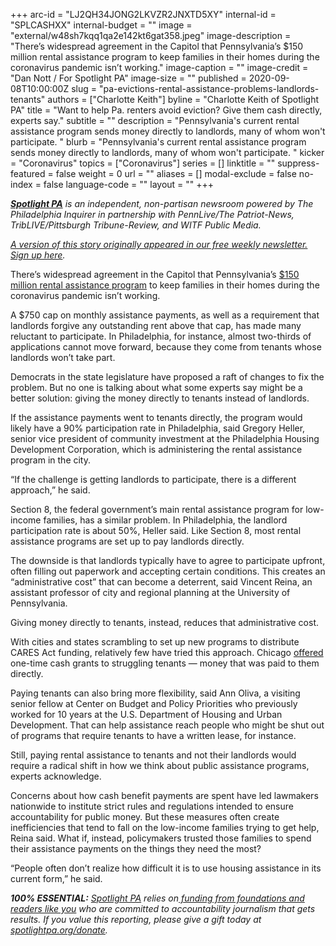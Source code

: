 +++
arc-id = "LJ2QH34JONG2LKVZR2JNXTD5XY"
internal-id = "SPLCASHXX"
internal-budget = ""
image = "external/w48sh7kqq1qa2e142kt6gat358.jpeg"
image-description = "There’s widespread agreement in the Capitol that Pennsylvania’s $150 million rental assistance program to keep families in their homes during the coronavirus pandemic isn’t working."
image-caption = ""
image-credit = "Dan Nott / For Spotlight PA"
image-size = ""
published = 2020-09-08T10:00:00Z
slug = "pa-evictions-rental-assistance-problems-landlords-tenants"
authors = ["Charlotte Keith"]
byline = "Charlotte Keith of Spotlight PA"
title = "Want to help Pa. renters avoid eviction? Give them cash directly, experts say."
subtitle = ""
description = "Pennsylvania's current rental assistance program sends money directly to landlords, many of whom won't participate. "
blurb = "Pennsylvania's current rental assistance program sends money directly to landlords, many of whom won't participate. "
kicker = "Coronavirus"
topics = ["Coronavirus"]
series = []
linktitle = ""
suppress-featured = false
weight = 0
url = ""
aliases = []
modal-exclude = false
no-index = false
language-code = ""
layout = ""
+++

<a href="https://www.spotlightpa.org/"><i><b>Spotlight PA</b></i></a><i> is an independent, non-partisan newsroom powered by The Philadelphia Inquirer in partnership with PennLive/The Patriot-News, TribLIVE/Pittsburgh Tribune-Review, and WITF Public Media.</i>

<a href="https://www.spotlightpa.org/newsletters"><i>A version of this story originally appeared in our free weekly newsletter. Sign up here</i></a><i>.</i>

There’s widespread agreement in the Capitol that Pennsylvania’s <a href="https://www.spotlightpa.org/news/2020/08/pa-evictions-ban-rental-assistance-program-coronavirus-flaws/">$150 million rental assistance program</a> to keep families in their homes during the coronavirus pandemic isn’t working.

A $750 cap on monthly assistance payments, as well as a requirement that landlords forgive any outstanding rent above that cap, has made many reluctant to participate. In Philadelphia, for instance, almost two-thirds of applications cannot move forward, because they come from tenants whose landlords won’t take part.

Democrats in the state legislature have proposed a raft of changes to fix the problem. But no one is talking about what some experts say might be a better solution: giving the money directly to tenants instead of landlords.

If the assistance payments went to tenants directly, the program would likely have a 90% participation rate in Philadelphia, said Gregory Heller, senior vice president of community investment at the Philadelphia Housing Development Corporation, which is administering the rental assistance program in the city.

<script src="https://www.spotlightpa.org/embed.js" async></script><div data-spl-embed-version="1" data-spl-src="https://www.spotlightpa.org/embeds/donate/?teaser_text=As%20the%20eviction%20moratorium%20expires%2C%20we%20won't%20stop%20telling%20the%20stories%20that%20matter%20and%20holding%20the%20powerful%20to%20account.%20Join%20us%20and%20become%20a%20monthly%20donor%20today."></div>

“If the challenge is getting landlords to participate, there is a different approach,” he said.

Section 8, the federal government’s main rental assistance program for low-income families, has a similar problem. In Philadelphia, the landlord participation rate is about 50%, Heller said. Like Section 8, most rental assistance programs are set up to pay landlords directly.

The downside is that landlords typically have to agree to participate upfront, often filling out paperwork and accepting certain conditions. This creates an “administrative cost” that can become a deterrent, said Vincent Reina, an assistant professor of city and regional planning at the University of Pennsylvania.

Giving money directly to tenants, instead, reduces that administrative cost.

With cities and states scrambling to set up new programs to distribute CARES Act funding, relatively few have tried this approach. Chicago <a href="https://nhschicago.org/covid/covid19grant.aspx">offered</a> one-time cash grants to struggling tenants — money that was paid to them directly.

<script src="https://www.spotlightpa.org/embed.js" async></script><div data-spl-embed-version="1" data-spl-src="https://www.spotlightpa.org/embeds/newsletter/"></div>

Paying tenants can also bring more flexibility, said Ann Oliva, a visiting senior fellow at Center on Budget and Policy Priorities who previously worked for 10 years at the U.S. Department of Housing and Urban Development. That can help assistance reach people who might be shut out of programs that require tenants to have a written lease, for instance.

Still, paying rental assistance to tenants and not their landlords would require a radical shift in how we think about public assistance programs, experts acknowledge.

Concerns about how cash benefit payments are spent have led lawmakers nationwide to institute strict rules and regulations intended to ensure accountability for public money. But these measures often create inefficiencies that tend to fall on the low-income families trying to get help, Reina said. What if, instead, policymakers trusted those families to spend their assistance payments on the things they need the most?

“People often don’t realize how difficult it is to use housing assistance in its current form,” he said.

<i><b>100% ESSENTIAL:</b></i><i> </i><a href="https://www.spotlightpa.org/"><i>Spotlight PA</i></a><i> relies on</i><a href="https://www.spotlightpa.org/support"><i> funding from foundations and readers like you</i></a><i> who are committed to accountability journalism that gets results. If you value this reporting, please give a gift today at </i><a href="http://spotlightpa.org/donate"><i>spotlightpa.org/donate</i></a><i>.</i>

<script src="https://www.spotlightpa.org/embed.js" async></script><div data-spl-embed-version="1" data-spl-src="https://www.spotlightpa.org/embeds/tips/?tip_text=Are%20you%20%3Cb%3Efacing%20eviction%20as%20a%20result%20of%20the%20coronavirus%20pandemic%3C%2Fb%3E%3F%20We%20want%20to%20hear%20from%20you."></div>
